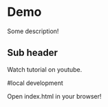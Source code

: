 # Demo

Some description!

## Sub header

Watch tutorial on youtube.

#local development

Open index.html in your browser!
